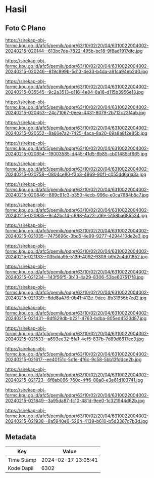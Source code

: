 # Hasil

## Foto C Plano

https://sirekap-obj-formc.kpu.go.id/afc5/pemilu/pdpr/63/10/02/20/04/6310022004002-20240215-020144--613bc7de-7822-495b-bc18-9f8ad1917dfc.jpg

https://sirekap-obj-formc.kpu.go.id/afc5/pemilu/pdpr/63/10/02/20/04/6310022004002-20240215-020246--819c899b-5d13-4e33-b4da-a91ca94eb2d0.jpg

https://sirekap-obj-formc.kpu.go.id/afc5/pemilu/pdpr/63/10/02/20/04/6310022004002-20240215-035545--9c2a3513-d116-4e84-8a18-d115b3956e13.jpg

https://sirekap-obj-formc.kpu.go.id/afc5/pemilu/pdpr/63/10/02/20/04/6310022004002-20240215-020453--24c71067-0eea-4431-8079-2b712c23f4ab.jpg

https://sirekap-obj-formc.kpu.go.id/afc5/pemilu/pdpr/63/10/02/20/04/6310022004002-20240215-020552--8a66e7a2-7425-4aca-8a20-69a8a8f2e85b.jpg

https://sirekap-obj-formc.kpu.go.id/afc5/pemilu/pdpr/63/10/02/20/04/6310022004002-20240215-020654--19003585-d445-41d5-8b85-cb01485cf665.jpg

https://sirekap-obj-formc.kpu.go.id/afc5/pemilu/pdpr/63/10/02/20/04/6310022004002-20240215-020758--0804ce80-f3b3-4969-90f1-c055dd6a1a3a.jpg

https://sirekap-obj-formc.kpu.go.id/afc5/pemilu/pdpr/63/10/02/20/04/6310022004002-20240215-020846--889c91c3-b350-4ecb-996e-e0ca7684b5c7.jpg

https://sirekap-obj-formc.kpu.go.id/afc5/pemilu/pdpr/63/10/02/20/04/6310022004002-20240215-020935--9c42bc14-c698-4a23-a16e-5158ba685534.jpg

https://sirekap-obj-formc.kpu.go.id/afc5/pemilu/pdpr/63/10/02/20/04/6310022004002-20240215-021035--7475696c-3bd5-4e99-9277-4294410de2e3.jpg

https://sirekap-obj-formc.kpu.go.id/afc5/pemilu/pdpr/63/10/02/20/04/6310022004002-20240215-021133--035dda95-5139-4092-9309-b9d2c4d01852.jpg

https://sirekap-obj-formc.kpu.go.id/afc5/pemilu/pdpr/63/10/02/20/04/6310022004002-20240215-021234--143f56f5-3b13-4a29-8306-53be607517f8.jpg

https://sirekap-obj-formc.kpu.go.id/afc5/pemilu/pdpr/63/10/02/20/04/6310022004002-20240215-021339--6dd8a476-0b41-412e-9dcc-8b31956b7ed2.jpg

https://sirekap-obj-formc.kpu.go.id/afc5/pemilu/pdpr/63/10/02/20/04/6310022004002-20240215-021431--8df829db-b221-4763-bdba-805ed4523d87.jpg

https://sirekap-obj-formc.kpu.go.id/afc5/pemilu/pdpr/63/10/02/20/04/6310022004002-20240215-021533--a693ee32-5fa1-4ef5-837b-7d89d6617ec3.jpg

https://sirekap-obj-formc.kpu.go.id/afc5/pemilu/pdpr/63/10/02/20/04/6310022004002-20240215-021617--ee40151c-5c1e-4f6c-9c58-5bb13fddce2b.jpg

https://sirekap-obj-formc.kpu.go.id/afc5/pemilu/pdpr/63/10/02/20/04/6310022004002-20240215-021723--6f8ab096-760c-4ff6-88a8-e3e61d103741.jpg

https://sirekap-obj-formc.kpu.go.id/afc5/pemilu/pdpr/63/10/02/20/04/6310022004002-20240215-021849--3a95da87-fc10-481d-9ee0-1c321944d62b.jpg

https://sirekap-obj-formc.kpu.go.id/afc5/pemilu/pdpr/63/10/02/20/04/6310022004002-20240215-021938--8a5940e6-5264-4139-b610-b5d3367c7b3d.jpg


## Metadata

| Key        | Value               |
| ---------- | ------------------- |
| Time Stamp | 2024-02-17 13:05:41 |
| Kode Dapil | 6302                |



